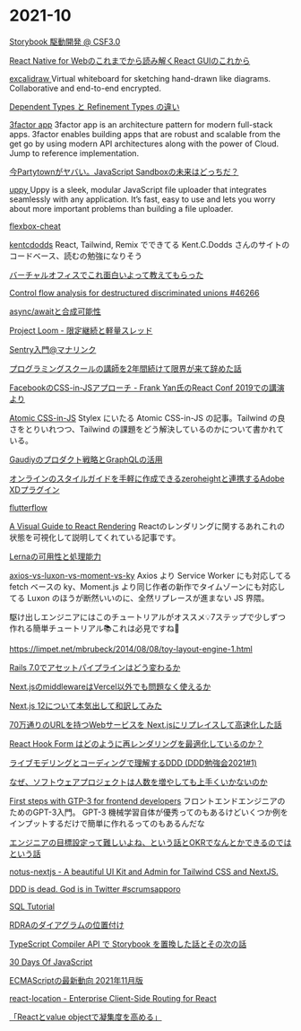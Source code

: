 # 2021-10

[Storybook 駆動開発 @ CSF3.0](https://zenn.dev/takepepe/articles/storybook-driven-development)

[React Native for Webのこれまでから読み解くReact GUIのこれから](https://speakerdeck.com/nkzn/react-native-for-webfalsekoremadekaradu-mijie-kureact-guifalsekorekara)

[ excalidraw ](https://github.com/excalidraw/excalidraw)
Virtual whiteboard for sketching hand-drawn like diagrams.
Collaborative and end-to-end encrypted.

[Dependent Types と Refinement Types の違い](https://7colou.red/blog/2018/07-07-difference/index.html)

[3factor app](https://3factor.app/)
3factor app is an architecture pattern for modern full-stack apps. 3factor enables building apps that are robust and scalable from the get go by using modern API architectures along with the power of Cloud. Jump to reference implementation.


[今Partytownがヤバい。JavaScript Sandboxの未来はどっちだ？](https://zenn.dev/stomita/articles/2c16a53223f3c9)

[ uppy ](https://github.com/transloadit/uppy)
Uppy is a sleek, modular JavaScript file uploader that integrates seamlessly with any application. It’s fast, easy to use and lets you worry about more important problems than building a file uploader.


[ flexbox-cheat ](https://flexbox-cheat.site)

[kentcdodds](https://github.com/kentcdodds/kentcdodds.com)
React, Tailwind, Remix でできてる Kent.C.Dodds さんのサイトのコードベース、読むの勉強になりそう

[バーチャルオフィスでこれ面白いよって教えてもらった](https://www.teamflowhq.com/virtual-events)

[Control flow analysis for destructured discriminated unions #46266](https://github.com/microsoft/TypeScript/pull/46266)

[async/awaitと合成可能性](https://keens.github.io/blog/2019/02/09/async_awaittogouseikanousei/)

[Project Loom - 限定継続と軽量スレッド](https://www.slideshare.net/skrb/project-loom-148538757)

[Sentry入門@マナリンク](https://zenn.dev/manalink/articles/manalink-intro-sentry)

[プログラミングスクールの講師を2年間続けて限界が来て辞めた話](https://qiita.com/Yuhi_M/items/a4cfcea07a93fc593ea9)

[FacebookのCSS-in-JSアプローチ - Frank Yan氏のReact Conf 2019での講演より](https://www.infoq.com/jp/news/2020/06/facebook-cssinjs-react-conf-2019/)

[Atomic CSS-in-JS](https://sebastienlorber.com/atomic-css-in-js)
Stylex にいたる Atomic CSS-in-JS の記事。Tailwind の良さをとりいれつつ、Tailwind の課題をどう解決しているのかについて書かれている。 

[Gaudiyのプロダクト戦略とGraphQLの活用](https://techblog.gaudiy.com/entry/2021/10/20/121501)

[オンラインのスタイルガイドを手軽に作成できるzeroheightと連携するAdobe XDプラグイン](https://blog.adobe.com/jp/publish/2020/03/13/cc-web-zeroheight-plugin-adobe-xd.html#gs.dkdyqg)


[ flutterflow ](https://flutterflow.io/)


[A Visual Guide to React Rendering](https://alexsidorenko.com/blog/react-render-cheat-sheet/)
  Reactのレンダリングに関するあれこれの状態を可視化して説明してくれている記事です。


[Lernaの可用性と処理能力](https://fintan.jp/?p=7256)

[axios-vs-luxon-vs-moment-vs-ky](https://www.npmtrends.com/axios-vs-luxon-vs-moment-vs-ky)
Axios より Service Worker にも対応してる fetch ベースの ky、Moment.js より同じ作者の新作でタイムゾーンにも対応してる Luxon のほうが断然いいのに、全然リプレースが進まない JS 界隈。

駆け出しエンジニアにはこのチュートリアルがオススメ💡7ステップで少しずつ作れる簡単チュートリアル📚これは必見ですね📝

https://limpet.net/mbrubeck/2014/08/08/toy-layout-engine-1.html

[Rails 7.0でアセットパイプラインはどう変わるか](https://www.wantedly.com/companies/wantedly/post_articles/354873)

[Next.jsのmiddlewareはVercel以外でも問題なく使えるか](https://zenn.dev/catnose99/articles/0df722f3f025bb)

[Next.js 12について本気出して和訳してみた](https://zenn.dev/web_tips/articles/81a6db12f7cb2f)

[70万通りのURLを持つWebサービスを Next.jsにリプレイスして高速化した話](https://speakerdeck.com/aiji42/70mo-tong-rifalseurlwochi-tuwebsabisuwo-next-dot-jsniripureisusitegao-su-hua-sitahua)

[React Hook Form はどのように再レンダリングを最適化しているのか？](https://speakerdeck.com/kotarella1110/react-hook-form-hadofalseyounizai-rendaringuwozui-shi-hua-siteirufalseka)

[ライブモデリングとコーディングで理解するDDD (DDD勉強会2021#1)](https://www.youtube.com/watch?v=A2EU0paEVJ0)

[ なぜ、ソフトウェアプロジェクトは人数を増やしても上手くいかないのか ](https://qiita.com/hirokidaichi/items/7f7f7881acba9302301f)

[First steps with GTP-3 for frontend developers](https://blog.maximeheckel.com/posts/first-steps-with-gpt-3-and-beyond/)
フロントエンドエンジニアのためのGPT-3入門。
GPT-3 機械学習自体が優秀ってのもあるけどいくつか例をインプットするだけで簡単に作れるってのもあるんだな

[エンジニアの目標設定って難しいよね、という話とOKRでなんとかできるのではという話](https://note.com/dora_e_m/n/na28189f271ee)

[notus-nextjs - A beautiful UI Kit and Admin for Tailwind CSS and NextJS.](https://github.com/creativetimofficial/notus-nextjs)

[DDD is dead. God is in Twitter #scrumsapporo](https://speakerdeck.com/kyonmm/ddd-is-dead-god-is-in-twitter-number-scrumsapporo)

[SQL Tutorial](https://speakerdeck.com/nrslib/sql-tutorial)

[RDRAのダイアグラムの位置付け](https://irof.hateblo.jp/entry/2020/07/07/104238)

[TypeScript Compiler API で Storybook を置換した話とその次の話](https://speakerdeck.com/panda_program/typescript-compiler-api-de-storybook-wozhi-huan-sitahua-tosofalseci-falsehua)

[30 Days Of JavaScript](https://github.com/Asabeneh/30-Days-Of-JavaScript)

[ECMAScriptの最新動向 2021年11月版](https://cybozu.github.io/frontend-expert/posts/tc39-meeting-2021-10)

[ react-location - Enterprise Client-Side Routing for React](https://github.com/tannerlinsley/react-location)

[「Reactとvalue objectで凝集度を高める」](https://speakerdeck.com/naoto92x82v99/reacttovalue-objectdening-ji-du-wogao-meru?slide=34)

[]()

[]()

[]()

[]()

[]()

[]()

[]()

[]()

[]()

[]()

[]()

[]()

[]()

[]()

[]()

[]()

[]()

[]()

[]()

[]()

[]()

[]()

[]()

[]()

[]()

[]()

[]()

[]()

[]()

[]()

[]()

[]()

[]()

[]()

[]()

